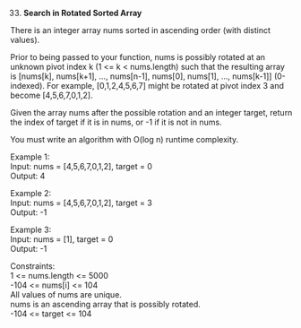 33. **Search in Rotated Sorted Array**

There is an integer array nums sorted in ascending order (with distinct values).<br>

Prior to being passed to your function, nums is possibly rotated at an unknown pivot index k (1 <= k < nums.length) such that the resulting array is [nums[k], nums[k+1], ..., nums[n-1], nums[0], nums[1], ..., nums[k-1]] (0-indexed). For example, [0,1,2,4,5,6,7] might be rotated at pivot index 3 and become [4,5,6,7,0,1,2].<br>

Given the array nums after the possible rotation and an integer target, return the index of target if it is in nums, or -1 if it is not in nums.<br>

You must write an algorithm with O(log n) runtime complexity.<br>

 

Example 1:<br>
Input: nums = [4,5,6,7,0,1,2], target = 0<br>
Output: 4<br>

Example 2:<br>
Input: nums = [4,5,6,7,0,1,2], target = 3<br>
Output: -1<br>

Example 3:<br>
Input: nums = [1], target = 0<br>
Output: -1<br>

Constraints:<br>
1 <= nums.length <= 5000<br>
-104 <= nums[i] <= 104<br>
All values of nums are unique.<br>
nums is an ascending array that is possibly rotated.<br>
-104 <= target <= 104
